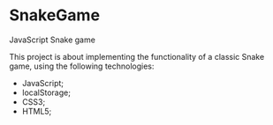 # SnakeGame
 JavaScript Snake game

This project is about implementing the functionality of a classic Snake game, using the following technologies:
- JavaScript;
- localStorage;
- CSS3;
- HTML5; 